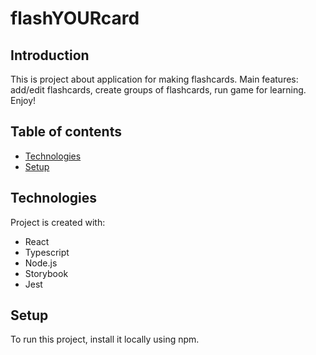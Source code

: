 # flashYOURcard

## Introduction
This is project about application for making flashcards. Main features: add/edit flashcards, create groups of flashcards, run game for learning. Enjoy!

## Table of contents
* [Technologies](#technologies)
* [Setup](#setup)

## Technologies
Project is created with:
* React
* Typescript
* Node.js
* Storybook
* Jest

## Setup
To run this project, install it locally using npm.
